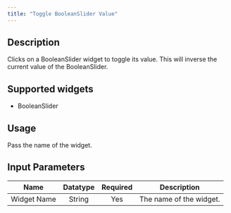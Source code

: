 ```yaml
---
title: "Toggle BooleanSlider Value"
---
```

## Description
Clicks on a BooleanSlider widget to toggle its value. This will inverse the current value of the BooleanSlider.

## Supported widgets
 + BooleanSlider

## Usage
Pass the name of the widget.

## Input Parameters

Name | Datatype | Required | Description
---- |:--------:| :-------:|---------------
Widget Name | String | Yes | The name of the widget.
